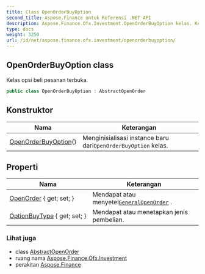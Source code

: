 ```yaml
---
title: Class OpenOrderBuyOption
second_title: Aspose.Finance untuk Referensi .NET API
description: Aspose.Finance.Ofx.Investment.OpenOrderBuyOption kelas. Kelas opsi beli pesanan terbuka.
type: docs
weight: 3250
url: /id/net/aspose.finance.ofx.investment/openorderbuyoption/
---
```

## OpenOrderBuyOption class

Kelas opsi beli pesanan terbuka.

```csharp
public class OpenOrderBuyOption : AbstractOpenOrder
```

## Konstruktor

| Nama | Keterangan |
| --- | --- |
| [OpenOrderBuyOption](openorderbuyoption/)() | Menginisialisasi instance baru dari`OpenOrderBuyOption` kelas. |

## Properti

| Nama | Keterangan |
| --- | --- |
| [OpenOrder](../../aspose.finance.ofx.investment/abstractopenorder/openorder/) { get; set; } | Mendapat atau menyetel[`GeneralOpenOrder`](../generalopenorder/) . |
| [OptionBuyType](../../aspose.finance.ofx.investment/openorderbuyoption/optionbuytype/) { get; set; } | Mendapat atau menetapkan jenis pembelian. |

### Lihat juga

* class [AbstractOpenOrder](../abstractopenorder/)
* ruang nama [Aspose.Finance.Ofx.Investment](../../aspose.finance.ofx.investment/)
* perakitan [Aspose.Finance](../../)


